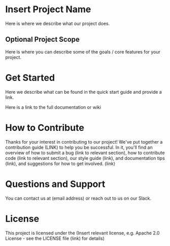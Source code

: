 # Insert Project Name
Here is where we describe what our project does. 
## Optional Project Scope
Here is where you can describe some of the goals / core features for your project.
# Get Started 
Here we describe what can be found in the quick start guide and provide a link. 

Here is a link to the full documentation or wiki 

# How to Contribute
Thanks for your interest in contributing to our project! We've put together a contribution guide (LINK) to help you be successful. In it, you'll find an overview of how to submit a bug (link to relevant section), how to contribute code (link to relevant section), our style guide (link), and documentation tips (link), and suggestions for how to get involved. (link)

# Questions and Support
You can contact us at (email address) or reach out to us on our Slack.

# License
This project is licensed under the (Insert relevant license, e.g. Apache 2.0 License - see the LICENSE file (link) for details)
